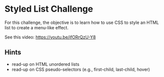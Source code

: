 # Styled List Challenge

For this challenge, the objective is to learn how to use CSS to style an HTML
list to create a menu-like effect.

See this video: https://youtu.be/ifORrQzU-Y8

## Hints

- read-up on HTML unordered lists
- read-up on CSS pseudo-selectors (e.g., first-child, last-child, hover)
